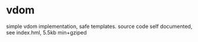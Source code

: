 # vdom
simple vdom implementation, safe templates. source code self documented, see index.hml, 5.5kb min+gziped